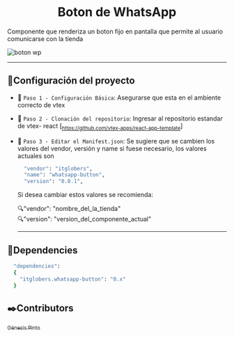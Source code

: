 <h1 align="center"> Boton de WhatsApp </h1>

Componente que renderiza un boton fijo en pantalla que permite al usuario comunicarse con la tienda 


![boton wp](https://user-images.githubusercontent.com/95322919/195887487-e4011d65-e7f1-4108-beeb-90d594028a22.png)
____________
## :hammer:Configuración del proyecto

- :pushpin: `Paso 1 - Configuración Básica`: 
  Asegurarse que esta en el ambiente correcto de vtex

- :pushpin: `Paso 2 - Clonación del repositorio`: 
  Ingresar al repositorio estandar de vtex- react [<sub>https://github.com/vtex-apps/react-app-template</sub>] 
- :pushpin: `Paso 3 - Editar el Manifest.json`: 
  Se sugiere que se cambien los valores del vendor, versión y name si fuese necesario, los valores actuales son
  
  ```ruby
    "vendor": "itglobers",
    "name": "whatsapp-button",
    "version": "0.0.1",
  ```
  Si desea cambiar estos valores se recomienda:
  
  :mag:"vendor": "nombre_del_la_tienda"<br>
  :mag:"version": "version_del_componente_actual"
  ________

## :key:Dependencies
```ruby
  "dependencies": 
  {
    "itglobers.whatsapp-button": "0.x"
  }
```

## :black_nib:Contributors

 [<sub>Génesis Pinto</sub>](https://github.com/genesispinto) 
